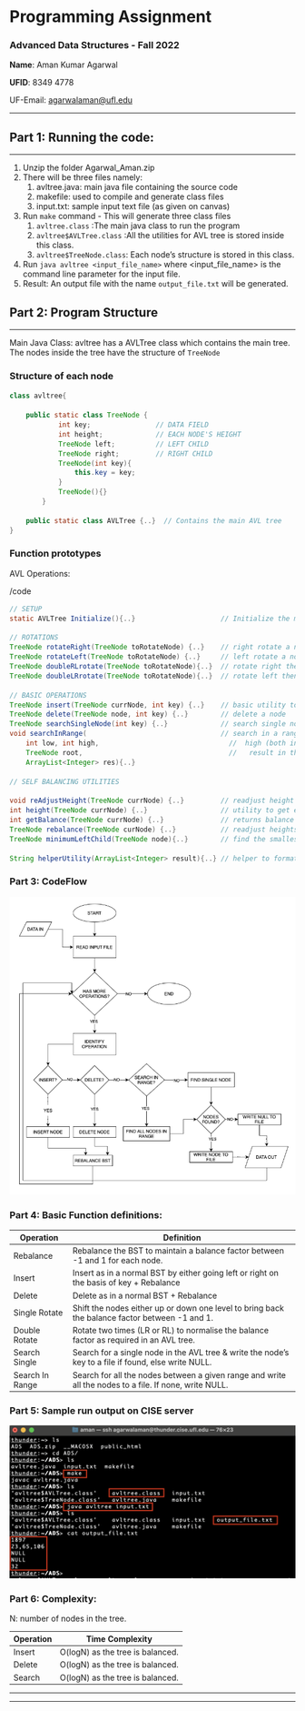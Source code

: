 # Programming Assignment

### **Advanced Data Structures - Fall 2022**

**Name**: Aman Kumar Agarwal

**UFID**: 8349 4778

UF-Email: agarwalaman@ufl.edu

---

## Part 1: Running the code:

---

1. Unzip the folder Agarwal_Aman.zip
2. There will be three files namely:
    1. avltree.java: main java file containing the source code
    2. makefile: used to compile and generate class files
    3. input.txt: sample input text file (as given on canvas)
3. Run `make` command - This will generate three class files
    1. `avltree.class` :The main java class to run the program
    2. `avltree$AVLTree.class` :All the utilities for AVL tree is stored inside this class.
    3. `avltree$TreeNode.class`:  Each node’s structure is stored in this class.
4.  Run `java avltree <input_file_name>` where <input_file_name> is the command line parameter for the input file.
5. Result: An output file with the name `output_file.txt` will be generated.

## Part 2: Program Structure

---

Main Java Class: avltree has a AVLTree class which contains the main tree. The nodes inside the tree have the structure of `TreeNode`

### Structure of each node

```java
class avltree{

	public static class TreeNode {
	        int key;                // DATA FIELD
	        int height;             // EACH NODE'S HEIGHT
	        TreeNode left;          // LEFT CHILD
	        TreeNode right;         // RIGHT CHILD
	        TreeNode(int key){
	            this.key = key;
	        }
	        TreeNode(){}
	    }

	public static class AVLTree {..}  // Contains the main AVL tree
}
```

### Function prototypes

AVL Operations:

/code

```java
// SETUP
static AVLTree Initialize(){..}                     // Initialize the main AVL tree

// ROTATIONS
TreeNode rotateRight(TreeNode toRotateNode) {..}    // right rotate a node
TreeNode rotateLeft(TreeNode toRotateNode) {..}     // left rotate a node
TreeNode doubleRLrotate(TreeNode toRotateNode){..}  // rotate right then rotate left
TreeNode doubleLRrotate(TreeNode toRotateNode){..}  // rotate left then rotate right

// BASIC OPERATIONS
TreeNode insert(TreeNode currNode, int key) {..}    // basic utility to insert in BST followed by rebalance
TreeNode delete(TreeNode node, int key) {..}        // delete a node
TreeNode searchSingleNode(int key) {..}             // search single node and return node value if present
void searchInRange(                                 // search in a range of values starting from low upto
	int low, int high,                                //  high (both inclusive). The arraylist res stores the
	TreeNode root,                                    //   result in the recursive function. 
	ArrayList<Integer> res){..}

// SELF BALANCING UTILITIES

void reAdjustHeight(TreeNode currNode) {..}         // readjust height whenever needed
int height(TreeNode currNode) {..}                  // utility to get each node's height
int getBalance(TreeNode currNode) {..}              // returns balance factor as right height - left height
TreeNode rebalance(TreeNode curNode) {..}           // readjust heights/rotate nodes after each operation
TreeNode minimumLeftChild(TreeNode node){..}        // find the smallest value in right subtree (for delete)

String helperUtility(ArrayList<Integer> result){..} // helper to format the output of search in range.
```

### Part 3: CodeFlow

![Untitled Diagram.drawio-5.png](Untitled_Diagram.drawio-5.png)

### Part 4: Basic Function definitions:

| Operation | Definition |
| --- | --- |
| Rebalance | Rebalance the BST to maintain a balance factor between -1 and 1 for each node. |
| Insert | Insert as in a normal BST by either going left or right on the basis of key + Rebalance |
| Delete | Delete as in a normal BST + Rebalance |
| Single Rotate | Shift the nodes either up or down one level to bring back the balance factor between -1 and 1. |
| Double Rotate | Rotate two times (LR or RL) to normalise the balance factor as required in an AVL tree. |
| Search Single | Search for a single node in the AVL tree & write the node’s key to a file if found, else write NULL. |
| Search In Range | Search for all the nodes between a given range and write all the nodes to a file. If none, write NULL. |

### Part 5: Sample run output on CISE server

![Screenshot 2022-11-14 at 6.43.46 PM.png](Screenshot_2022-11-14_at_6.43.46_PM.png)

### Part 6: Complexity:

N: number of nodes in the tree.

| Operation | Time Complexity |
| --- | --- |
| Insert | O(logN) as the tree is balanced.  |
| Delete | O(logN) as the tree is balanced.  |
| Search | O(logN) as the tree is balanced.  |

---

---
